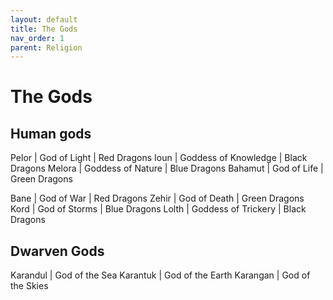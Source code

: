 ```yaml
---
layout: default
title: The Gods
nav_order: 1
parent: Religion
---
```


# The Gods

## Human gods

Pelor | God of Light | Red Dragons
Ioun | Goddess of Knowledge | Black Dragons
Melora | Goddess of Nature | Blue Dragons
Bahamut | God of Life | Green Dragons

Bane | God of War | Red Dragons
Zehir | God of Death | Green Dragons
Kord | God of Storms | Blue Dragons
Lolth | Goddess of Trickery | Black Dragons

## Dwarven Gods

Karandul | God of the Sea
Karantuk | God of the Earth
Karangan | God of the Skies